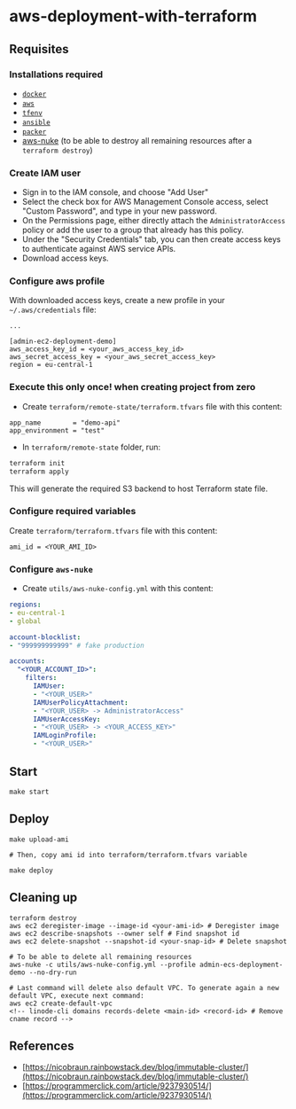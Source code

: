 # aws-deployment-with-terraform

## Requisites

### Installations required

- [`docker`](https://docs.docker.com/engine/install/)
- [`aws`](https://docs.aws.amazon.com/es_es/cli/latest/userguide/cli-chap-install.html)
- [`tfenv`](https://github.com/tfutils/tfenv)
- [`ansible`]()
- [`packer`]()
- [aws-nuke](https://github.com/rebuy-de/aws-nuke) (to be able to destroy all remaining resources after a `terraform destroy`)


### Create IAM user

- Sign in to the IAM console, and choose "Add User"
- Select the check box for AWS Management Console access, select "Custom Password", and type in your new password.
- On the Permissions page, either directly attach the `AdministratorAccess` policy or add the user to a group that already has this policy.
- Under the "Security Credentials" tab, you can then create access keys to authenticate against AWS service APIs.
- Download access keys.

### Configure aws profile

With downloaded access keys, create a new profile in your `~/.aws/credentials` file:

```
...

[admin-ec2-deployment-demo]
aws_access_key_id = <your_aws_access_key_id>
aws_secret_access_key = <your_aws_secret_access_key>
region = eu-central-1

```

### Execute this **only once**! when creating project from zero

- Create `terraform/remote-state/terraform.tfvars` file with this content:

```
app_name        = "demo-api"
app_environment = "test"
```

- In `terraform/remote-state` folder, run:

```sh
terraform init
terraform apply
```

This will generate the required S3 backend to host Terraform state file. 


### Configure required variables

Create `terraform/terraform.tfvars` file with this content:

```
ami_id = <YOUR_AMI_ID>
```

### Configure `aws-nuke`

- Create `utils/aws-nuke-config.yml` with this content:

```yml
regions:
- eu-central-1
- global

account-blocklist:
- "999999999999" # fake production

accounts:
  "<YOUR_ACCOUNT_ID>": 
    filters:
      IAMUser:
      - "<YOUR_USER>"
      IAMUserPolicyAttachment:
      - "<YOUR_USER> -> AdministratorAccess"
      IAMUserAccessKey:
      - "<YOUR_USER> -> <YOUR_ACCESS_KEY>"
      IAMLoginProfile:
      - "<YOUR_USER>"
```

## Start

```
make start
```

## Deploy

```
make upload-ami

# Then, copy ami id into terraform/terraform.tfvars variable

make deploy
```

## Cleaning up

```
terraform destroy
aws ec2 deregister-image --image-id <your-ami-id> # Deregister image
aws ec2 describe-snapshots --owner self # Find snapshot id
aws ec2 delete-snapshot --snapshot-id <your-snap-id> # Delete snapshot

# To be able to delete all remaining resources
aws-nuke -c utils/aws-nuke-config.yml --profile admin-ecs-deployment-demo --no-dry-run

# Last command will delete also default VPC. To generate again a new default VPC, execute next command:
aws ec2 create-default-vpc
<!-- linode-cli domains records-delete <main-id> <record-id> # Remove cname record -->
```

## References
- [https://nicobraun.rainbowstack.dev/blog/immutable-cluster/](https://nicobraun.rainbowstack.dev/blog/immutable-cluster/)
- [https://programmerclick.com/article/9237930514/](https://programmerclick.com/article/9237930514/)